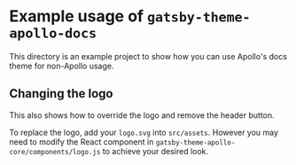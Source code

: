 # Example usage of `gatsby-theme-apollo-docs`

This directory is an example project to show how you can use Apollo's docs theme for non-Apollo usage.

## Changing the logo

This also shows how to override the logo and remove the header button.

To replace the logo, add your `logo.svg` into `src/assets`. However you may need to modify the React component in `gatsby-theme-apollo-core/components/logo.js` to achieve your desired look.

